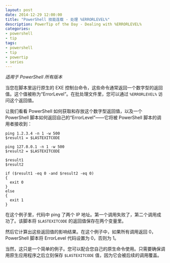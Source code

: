 ```yaml
---
layout: post
date: 2014-12-29 12:00:00
title: "PowerShell 技能连载 - 处理 %ERRORLEVEL%"
description: PowerTip of the Day - Dealing with %ERRORLEVEL%
categories:
- powershell
- tip
tags:
- powershell
- tip
- powertip
- series
---
```

_适用于 PowerShell 所有版本_

当您在脚本里运行原生的 EXE 控制台命令，这些命令通常返回一个数字型的返回值。这个值被称为“ErrorLevel”。在批处理文件里，您可以通过 `%ERRORLEVEL%` 访问这个返回值。

让我们看看 PowerShell 如何获取和存放这个数字型返回值，以及一个 PowerShell 脚本如何返回自己的“ErrorLevel”——它将被 PowerShell 脚本的调用者接收到：

    ping 1.2.3.4 -n 1 -w 500
    $result1 = $LASTEXITCODE

    ping 127.0.0.1 -n 1 -w 500
    $result2 = $LASTEXITCODE

    $result1
    $result2

    if ($result1 -eq 0 -and $result2 -eq 0)
    {
      exit 0
    }
    else
    {
      exit 1
    }

在这个例子里，代码中 ping 了两个 IP 地址。第一个调用失败了，第二个调用成功了。该脚本将 `$LASTEXITCODE` 的返回值保存在两个变量里。

然后它计算出这些返回值的影响结果。在这个例子中，如果所有调用返回 0，PowerShell 脚本将 ErrorLevel 代码设置为 0，否则为 1。

当然，这只是一个简单的例子。您可以配合您自己的原生命令使用。只需要确保调用原生应用程序之后立刻保存 `$LASTEXITCODE` 值，因为它会被后续的调用覆盖。

<!--本文国际来源：[Dealing with %ERRORLEVEL%](http://community.idera.com/powershell/powertips/b/tips/posts/dealing-with-errorlevel)-->
